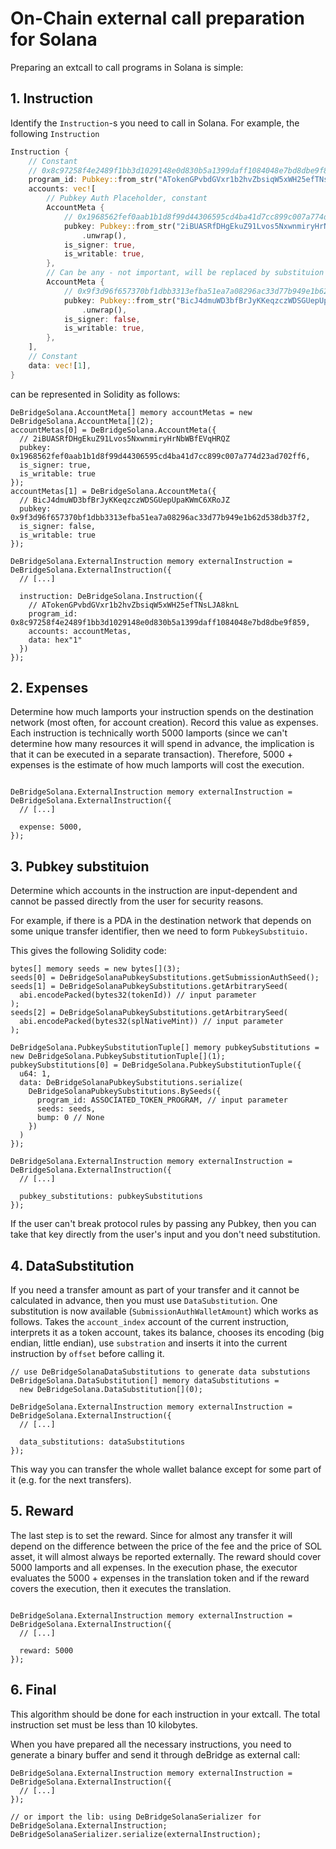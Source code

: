 # On-Chain external call preparation for Solana

Preparing an extcall to call programs in Solana is simple:

## 1. Instruction

Identify the `Instruction`-s you need to call in Solana. For example, the following `Instruction`

```rust
Instruction {
    // Constant
    // 0x8c97258f4e2489f1bb3d1029148e0d830b5a1399daff1084048e7bd8dbe9f859
    program_id: Pubkey::from_str("ATokenGPvbdGVxr1b2hvZbsiqW5xWH25efTNsLJA8knL").unwrap(),
    accounts: vec![
        // Pubkey Auth Placeholder, constant
        AccountMeta {
            // 0x1968562fef0aab1b1d8f99d44306595cd4ba41d7cc899c007a774d23ad702ff6
            pubkey: Pubkey::from_str("2iBUASRfDHgEkuZ91Lvos5NxwnmiryHrNbWBfEVqHRQZ")
                .unwrap(),
            is_signer: true,
            is_writable: true,
        },
        // Can be any - not important, will be replaced by substituion  later
        AccountMeta {
            // 0x9f3d96f657370bf1dbb3313efba51ea7a08296ac33d77b949e1b62d538db37f2
            pubkey: Pubkey::from_str("BicJ4dmuWD3bfBrJyKKeqzczWDSGUepUpaKWmC6XRoJZ")
                .unwrap(),
            is_signer: false,
            is_writable: true,
        },
    ],
    // Constant
    data: vec![1],
}
```

can be represented in Solidity as follows:

```solidity
DeBridgeSolana.AccountMeta[] memory accountMetas = new DeBridgeSolana.AccountMeta[](2);
accountMetas[0] = DeBridgeSolana.AccountMeta({
  // 2iBUASRfDHgEkuZ91Lvos5NxwnmiryHrNbWBfEVqHRQZ
  pubkey: 0x1968562fef0aab1b1d8f99d44306595cd4ba41d7cc899c007a774d23ad702ff6,
  is_signer: true,
  is_writable: true
});
accountMetas[1] = DeBridgeSolana.AccountMeta({
  // BicJ4dmuWD3bfBrJyKKeqzczWDSGUepUpaKWmC6XRoJZ
  pubkey: 0x9f3d96f657370bf1dbb3313efba51ea7a08296ac33d77b949e1b62d538db37f2,
  is_signer: false,
  is_writable: true
});
    
DeBridgeSolana.ExternalInstruction memory externalInstruction = DeBridgeSolana.ExternalInstruction({
  // [...]

  instruction: DeBridgeSolana.Instruction({
    // ATokenGPvbdGVxr1b2hvZbsiqW5xWH25efTNsLJA8knL
    program_id: 0x8c97258f4e2489f1bb3d1029148e0d830b5a1399daff1084048e7bd8dbe9f859,
    accounts: accountMetas,
    data: hex"1"
  })
});
```

## 2. Expenses

Determine how much lamports your instruction spends on the destination network (most often, for account creation). Record this value as expenses. Each instruction is technically worth 5000 lamports (since we can't determine how many resources it will spend in advance, the implication is that it can be executed in a separate transaction). Therefore, 5000 + expenses is the estimate of how much lamports will cost the execution.

```solidity

DeBridgeSolana.ExternalInstruction memory externalInstruction = DeBridgeSolana.ExternalInstruction({
  // [...]
  
  expense: 5000,
});
```

## 3. Pubkey substituion

Determine which accounts in the instruction are input-dependent and cannot be passed directly from the user for security reasons.

For example, if there is a PDA in the destination network that depends on some unique transfer identifier, then we need to form `PubkeySubstituio.`

This gives the following Solidity code:

```solidity
bytes[] memory seeds = new bytes[](3);
seeds[0] = DeBridgeSolanaPubkeySubstitutions.getSubmissionAuthSeed();
seeds[1] = DeBridgeSolanaPubkeySubstitutions.getArbitrarySeed(
  abi.encodePacked(bytes32(tokenId)) // input parameter
);
seeds[2] = DeBridgeSolanaPubkeySubstitutions.getArbitrarySeed(
  abi.encodePacked(bytes32(splNativeMint)) // input parameter
);
    
DeBridgeSolana.PubkeySubstitutionTuple[] memory pubkeySubstitutions = new DeBridgeSolana.PubkeySubstitutionTuple[](1);
pubkeySubstitutions[0] = DeBridgeSolana.PubkeySubstitutionTuple({
  u64: 1,
  data: DeBridgeSolanaPubkeySubstitutions.serialize(
    DeBridgeSolanaPubkeySubstitutions.BySeeds({
      program_id: ASSOCIATED_TOKEN_PROGRAM, // input parameter
      seeds: seeds,
      bump: 0 // None
    })
  )
});

DeBridgeSolana.ExternalInstruction memory externalInstruction = DeBridgeSolana.ExternalInstruction({
  // [...]
  
  pubkey_substitutions: pubkeySubstitutions
});
```



If the user can't break protocol rules by passing any Pubkey, then you can take that key directly from the user's input and you don't need substitution.

## 4. DataSubstitution

If you need a transfer amount as part of your transfer and it cannot be calculated in advance, then you must use `DataSubstitution`. One substitution is now available (`SubmissionAuthWalletAmount`) which works as follows. Takes the `account_index` account of the current instruction, interprets it as a token account, takes its balance, chooses its encoding (big endian, little endian), use `substration` and inserts it into the current instruction by `offset` before calling it.

```solidity
// use DeBridgeSolanaDataSubstitutions to generate data substutions
DeBridgeSolana.DataSubstitution[] memory dataSubstitutions = 
  new DeBridgeSolana.DataSubstitution[](0);

DeBridgeSolana.ExternalInstruction memory externalInstruction = DeBridgeSolana.ExternalInstruction({
  // [...]
  
  data_substitutions: dataSubstitutions
});
```

This way you can transfer the whole wallet balance except for some part of it (e.g. for the next transfers).

## 5. Reward

The last step is to set the reward. Since for almost any transfer it will depend on the difference between the price of the fee and the price of SOL asset, it will almost always be reported externally. The reward should cover 5000 lamports and all expenses. In the execution phase, the executor evaluates the 5000 + expenses in the translation token and if the reward covers the execution, then it executes the translation.

```solidity

DeBridgeSolana.ExternalInstruction memory externalInstruction = DeBridgeSolana.ExternalInstruction({
  // [...]
  
  reward: 5000
}); 
```

## 6. Final

This algorithm should be done for each instruction in your extcall. The total instruction set must be less than 10 kilobytes.

When you have prepared all the necessary instructions, you need to generate a binary buffer and send it through deBridge as external call:

```
DeBridgeSolana.ExternalInstruction memory externalInstruction = DeBridgeSolana.ExternalInstruction({
  // [...]
}); 

// or import the lib: using DeBridgeSolanaSerializer for DeBridgeSolana.ExternalInstruction;
DeBridgeSolanaSerializer.serialize(externalInstruction);
```

